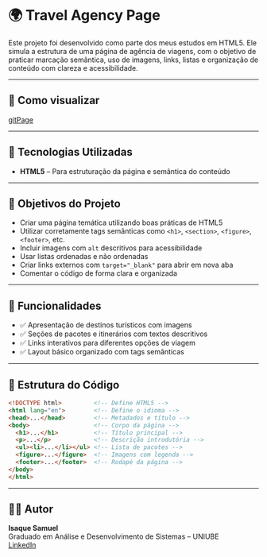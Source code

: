 # 🌍 Travel Agency Page

Este projeto foi desenvolvido como parte dos meus estudos em HTML5. Ele simula a estrutura de uma página de agência de viagens, com o objetivo de praticar marcação semântica, uso de imagens, links, listas e organização de conteúdo com clareza e acessibilidade.

---

## 🧪 Como visualizar
[gitPage](https://devisaque03.github.io/FreeCodeCamp-TravelAgencyPage-003/)

---

## 🧠 Tecnologias Utilizadas

- **HTML5** – Para estruturação da página e semântica do conteúdo

---

## 🎯 Objetivos do Projeto

- Criar uma página temática utilizando boas práticas de HTML5
- Utilizar corretamente tags semânticas como `<h1>`, `<section>`, `<figure>`, `<footer>`, etc.
- Incluir imagens com `alt` descritivos para acessibilidade
- Usar listas ordenadas e não ordenadas
- Criar links externos com `target="_blank"` para abrir em nova aba
- Comentar o código de forma clara e organizada

---

## 🧭 Funcionalidades

- ✅ Apresentação de destinos turísticos com imagens
- ✅ Seções de pacotes e itinerários com textos descritivos
- ✅ Links interativos para diferentes opções de viagem
- ✅ Layout básico organizado com tags semânticas

---

## 📁 Estrutura do Código

```html
<!DOCTYPE html>         <!-- Define HTML5 -->
<html lang="en">        <!-- Define o idioma -->
<head>...</head>        <!-- Metadados e título -->
<body>                  <!-- Corpo da página -->
  <h1>...</h1>          <!-- Título principal -->
  <p>...</p>            <!-- Descrição introdutória -->
  <ul><li>...</li></ul> <!-- Lista de pacotes -->
  <figure>...</figure>  <!-- Imagens com legenda -->
  <footer>...</footer>  <!-- Rodapé da página -->
</body>
</html>
```

---

## 👨‍💻 Autor

**Isaque Samuel**  
Graduado em Análise e Desenvolvimento de Sistemas – UNIUBE  
[LinkedIn](www.linkedin.com/in/isaque-cardoso-dev)